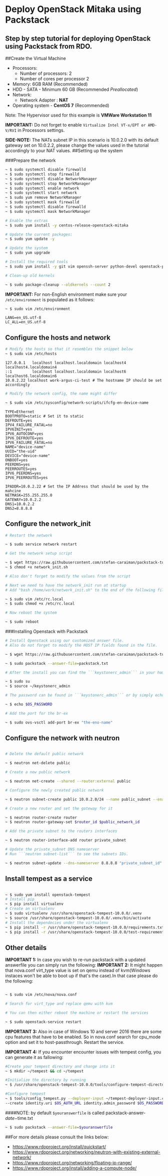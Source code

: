 # Deploy OpenStack Mitaka using Packstack

## Step by step tutorial for deploying OpenStack using Packstack from RDO.


##Create the Virtual Machine
- Processors:
    - Number of processors: 2
    - Number of cores per processor 2
- Memory: 6GB RAM (Recommended)
- HDD - SATA - Minimum 60 GB (Recommended *Preallocated*)
- Network:
    - Network Adapter :  **NAT**
- Operating system - **CentOS 7** (Recommended) 

Note: The Hypervisor used for this example is **VMWare Workstation 11**

**IMPORTANT:** Do not forget to enable ```Virtualize Intel VT-x/EPT or AMD-V/RVI``` in Processors settings.

**SIDE-NOTE:** The NATs subnet IP in this scenario is 10.0.2.0 with its default gateway set on 10.0.2.2, please change the values used in the tutorial accordingly to your NAT values.
##Setting up the system

###Prepare the network
```bash
~ $ sudo systemctl disable firewalld
~ $ sudo systemctl stop firewalld
~ $ sudo systemctl disable NetworkManager
~ $ sudo systemctl stop NetworkManager
~ $ sudo systemctl enable network
~ $ sudo systemctl start network
~ $ sudo yum remove NetworkManager
~ $ sudo systemctl mask firewalld
~ $ sudo systemctl disable firewalld
~ $ sudo systemctl mask NetworkManager

```

```bash
# Enable the extras
~ $ sudo yum install -y centos-release-openstack-mitaka

# Update the current packages:
~ $ sudo yum update -y

# Update the system
~ $ sudo yum upgrade

# Install the required tools
~ $ sudo yum install -y git vim openssh-server python-devel openstack-packstack deltarpm yum-utils yum-cron net-tools qemu-kvm qemu-kvm-tools wget

# Clean-up old kernels

~ $ sudo package-cleanup --oldkernels --count 2
```


**IMPORTANT:** For non-English environment make sure your ```/etc/environment``` is populated as it follows:

```bash
~ $ sudo vim /etc/environment
```

```vim
LANG=en_US.utf-8
LC_ALL=en_US.utf-8
```

## Configure the hosts and network

```bash
# Modify the hosts so that it resembles the snippet below
~ $ sudo vim /etc/hosts
```

```vim
127.0.0.1   localhost localhost.localdomain localhost4 localhost4.localdomain4
::1         localhost localhost.localdomain localhost6 localhost6.localdomain6
10.0.2.22 localhost work-argus-ci-test # The hostname IP should be set accordingly

```


```bash
# Modify the network config, the name might differ

~ $ sudo vim /etc/sysconfig/network-scripts/ifcfg-en-device-name
```

```vim
TYPE=Ethernet
BOOTPROTO=static # Set it to static
DEFROUTE=yes
IPV4_FAILURE_FATAL=no
IPV6INIT=yes
IPV6_AUTOCONF=yes
IPV6_DEFROUTE=yes
IPV6_FAILURE_FATAL=no
NAME="device-name"
UUID="the-uid"
DEVICE="device-name"
ONBOOT=yes
PEERDNS=yes
PEERROUTES=yes
IPV6_PEERDNS=yes
IPV6_PEERROUTES=yes

IPADDR=10.0.2.22 # Set the IP Address that should be used by the mahcine
NETMASK=255.255.255.0
GATEWAY=10.0.2.2
DNS1=10.0.2.2
DNS2=8.8.8.8

```
## Configure the network_init
```bash
# Restart the network

~ $ sudo service network restart

# Get the network setup script

~ $ wget https://raw.githubusercontent.com/stefan-caraiman/packstack-tutorial/master/network_init.sh
~ $ chmod +x network_init.sh

# Also don't forget to modify the values from the script

# Next we need to have the network_init run at startup
# Add "bash /home/work/network_init.sh" to the end of the following file

~ $ sudo vim /etc/rc.local
~ $ sudo chmod +x /etc/rc.local

# Now reboot the system

~ $ sudo reboot
```

###Installing Openstack with Packstack

```bash
# Install Openstack using our customized answer file.
# Also do not forget to modify the HOST IP fields found in the file.

~ $ wget https://raw.githubusercontent.com/stefan-caraiman/packstack-tutorial/master/packstack-answers.txt

~ $ sudo packstack --answer-file=packstack.txt

# After the install you can find the ```keystonerc_admin``` in your home folder

~ $ sudo su
~ $ source ~/keystonerc_admin

# The password can be found in ```keystonerc_admin``` or by simply echo-ing it

~ $ echo $OS_PASSWORD

# Add the port for the br-ex

~ $ sudo ovs-vsctl add-port br-ex "the-eno-name"
```

## Configure the network with neutron

```bash

# Delete the default public network

~ $ neutron net-delete public

# Create a new public network

~ $ neutron net-create --shared --router:external public

# Configure the newly created public network

~ $ neutron subnet-create public 10.0.2.0/24 --name public_subnet --enable-dhcp=False --allocation-pool start=10.0.2.140,end=10.0.2.160 --gateway 10.0.2.2

# Create a new router and set the gateway for it

~ $ neutron router-create router
~ $ neutron router-gateway-set $router_id $public_network_id

# Add the private subnet to the routers interfaces

~ $ neutron router-interface-add router private_subnet

# Update the private_subnet DNS nameserver
# Run ```neutron subnet-list``` to see the subnets IDs.

~ $ neutron subnet-update --dns-nameserver 8.8.8.8 "private_subnet_id"
```

## Install tempest as a service

```bash

~ $ sudo yum install openstack-tempest
# Install pip
~ $ pip install virtualenv 
# Create an virtualenv
~ $ sudo virtualenv /usr/share/openstack-tempest-10.0.0/.venv
~ $ source /usr/share/openstack-tempest-10.0.0/.venv/bin/activate
# Install the dependecies under the virtualenv
~ $ pip install -r /usr/share/openstack-tempest-10.0.0/requirements.txt
~ $ pip install -r /usr/share/openstack-tempest-10.0.0/test-requirements.txt

```

## Other details
**IMPORTANT 1:** In case you wish to re-run packstack with a updated answerfile you can simply run the following:
**IMPORTANT 2:** It might happen that nova.conf virt_type value is set on qemu instead of kvm(Windows instaces won't be able to boot up if that's the case).In that case please do the following:

```bash

~ $ sudo vim /etc/nova/nova.conf

# Search for virt_type and replace qemu with kvm

# You can then either reboot the machine or restart the services 

~ $ sudo openstack-service restart

```
**IMPORTANT 3:** Also in case of Windows 10 and server 2016 there are some cpu features that have to be enabled. So in nova.conf search for cpu_mode option and set it to host-passthrough. Restart the service.


**IMPORTANT 4:** If you encounter encounter issues with tempest config, you can generate it as fallowing:

```bash
#Create your tempest directory and change into it
~ $ mkdir ~/tempest && cd ~/tempest

#Initialize the directory by running
~ $ /usr/share/openstack-tempest-10.0.0/tools/configure-tempest-directory

#Configure tempest
~ $ tools/config_tempest.py --deployer-input ~/tempest-deployer-input.conf \
--create identity.uri $OS_AUTH_URL identity.admin_password $OS_PASSWORD
```


####NOTE: by default ```$youranswerfile``` is called packstack-answer-$date-$time.txt

```bash
~ $ sudo packstack --answer-file=$youranswerfile
```

##For more details please consult the links below:

- https://www.rdoproject.org/install/quickstart/
- https://www.rdoproject.org/networking/neutron-with-existing-external-network/
- https://www.rdoproject.org/networking/floating-ip-range/
- https://www.rdoproject.org/install/adding-a-compute-node/

